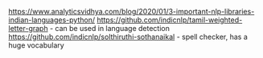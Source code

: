 https://www.analyticsvidhya.com/blog/2020/01/3-important-nlp-libraries-indian-languages-python/
https://github.com/indicnlp/tamil-weighted-letter-graph - can be used in language detection
https://github.com/indicnlp/solthiruthi-sothanaikal - spell checker, has a huge vocabulary
